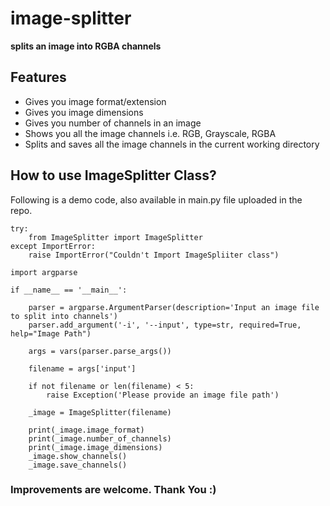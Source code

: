 # image-splitter

**splits an image into RGBA channels**

## Features

* Gives you image format/extension
* Gives you image dimensions
* Gives you number of channels in an image
* Shows you all the image channels i.e. RGB, Grayscale, RGBA
* Splits and saves all the image channels in the current working directory

## How to use ImageSplitter Class?

Following is a demo code, also available in main.py file uploaded in the repo.

```
try:
    from ImageSplitter import ImageSplitter
except ImportError:
    raise ImportError("Couldn't Import ImageSpliiter class")

import argparse

if __name__ == '__main__':
    
    parser = argparse.ArgumentParser(description='Input an image file to split into channels')
    parser.add_argument('-i', '--input', type=str, required=True, help="Image Path")

    args = vars(parser.parse_args())

    filename = args['input']

    if not filename or len(filename) < 5:
        raise Exception('Please provide an image file path')

    _image = ImageSplitter(filename)
    
    print(_image.image_format)
    print(_image.number_of_channels)
    print(_image.image_dimensions)
    _image.show_channels()
    _image.save_channels()
```

### Improvements are welcome. Thank You :)
